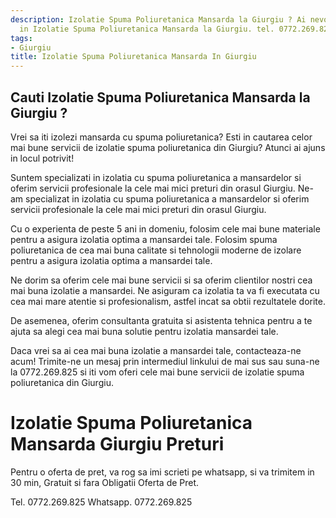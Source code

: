 ```yaml
---
description: Izolatie Spuma Poliuretanica Mansarda la Giurgiu ? Ai nevoie de un profesionist
  in Izolatie Spuma Poliuretanica Mansarda la Giurgiu. tel. 0772.269.825
tags:
- Giurgiu
title: Izolatie Spuma Poliuretanica Mansarda In Giurgiu
---
```



## Cauti Izolatie Spuma Poliuretanica Mansarda la Giurgiu ?

Vrei sa iti izolezi mansarda cu spuma poliuretanica? Esti in cautarea celor mai bune servicii de izolatie spuma poliuretanica din Giurgiu? Atunci ai ajuns in locul potrivit! 

Suntem specializati in izolatia cu spuma poliuretanica a mansardelor si oferim servicii profesionale la cele mai mici preturi din orasul Giurgiu. Ne-am specializat in izolatia cu spuma poliuretanica a mansardelor si oferim servicii profesionale la cele mai mici preturi din orasul Giurgiu. 

Cu o experienta de peste 5 ani in domeniu, folosim cele mai bune materiale pentru a asigura izolatia optima a mansardei tale. Folosim spuma poliuretanica de cea mai buna calitate si tehnologii moderne de izolare pentru a asigura izolatia optima a mansardei tale.

Ne dorim sa oferim cele mai bune servicii si sa oferim clientilor nostri cea mai buna izolatie a mansardei. Ne asiguram ca izolatia ta va fi executata cu cea mai mare atentie si profesionalism, astfel incat sa obtii rezultatele dorite. 

De asemenea, oferim consultanta gratuita si asistenta tehnica pentru a te ajuta sa alegi cea mai buna solutie pentru izolatia mansardei tale. 

Daca vrei sa ai cea mai buna izolatie a mansardei tale, contacteaza-ne acum! Trimite-ne un mesaj prin intermediul linkului de mai sus sau suna-ne la 0772.269.825 si iti vom oferi cele mai bune servicii de izolatie spuma poliuretanica din Giurgiu.

# Izolatie Spuma Poliuretanica Mansarda Giurgiu Preturi
Pentru o oferta de pret, va rog sa imi scrieti pe whatsapp, si va trimitem in 30 min, Gratuit si fara Obligatii Oferta de Pret.

Tel. 0772.269.825
Whatsapp. 0772.269.825